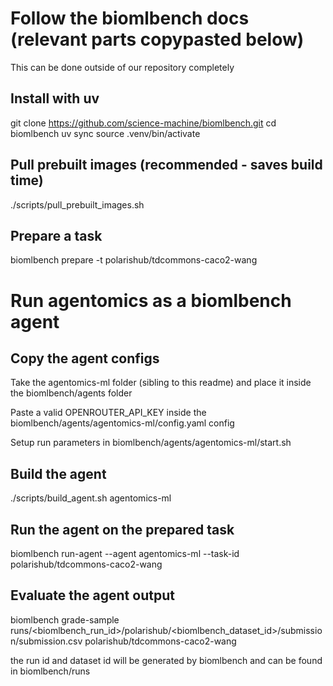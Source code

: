# Follow the biomlbench docs (relevant parts copypasted below)
This can be done outside of our repository completely

## Install with uv
git clone https://github.com/science-machine/biomlbench.git
cd biomlbench
uv sync
source .venv/bin/activate

## Pull prebuilt images (recommended - saves build time)
./scripts/pull_prebuilt_images.sh

## Prepare a task
biomlbench prepare -t polarishub/tdcommons-caco2-wang

# Run agentomics as a biomlbench agent
## Copy the agent configs
Take the agentomics-ml folder (sibling to this readme) and place it inside the biomlbench/agents folder

Paste a valid OPENROUTER_API_KEY inside the biomlbench/agents/agentomics-ml/config.yaml config

Setup run parameters in biomlbench/agents/agentomics-ml/start.sh

## Build the agent
./scripts/build_agent.sh agentomics-ml

## Run the agent on the prepared task
biomlbench run-agent --agent agentomics-ml --task-id polarishub/tdcommons-caco2-wang

## Evaluate the agent output
biomlbench grade-sample runs/<biomlbench_run_id>/polarishub/<biomlbench_dataset_id>/submission/submission.csv polarishub/tdcommons-caco2-wang

the run id and dataset id will be generated by biomlbench and can be found in biomlbench/runs

